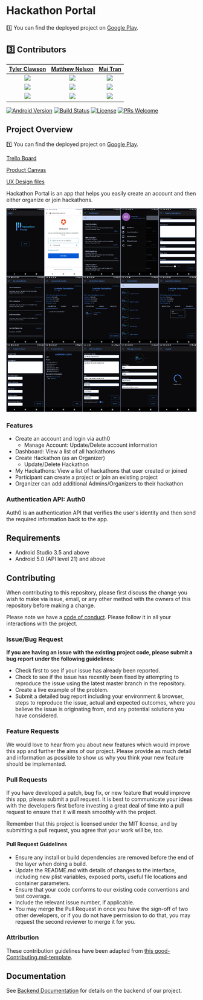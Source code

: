 # Hackathon Portal

1️⃣ You can find the deployed project on [Google Play](https://play.google.com/store/apps/details?id=com.lambdaschool.hackathon_portal).

## 3️⃣ Contributors

|                                       [Tyler Clawson](https://github.com/tjclawson)                                        |                                       [Matthew Nelson](https://github.com/05nelsonm)                                        |                                       [Mai Tran](https://github.com/msmaitran)                                        |
| :-----------------------------------------------------------------------------------------------------------: | :-----------------------------------------------------------------------------------------------------------: | :-----------------------------------------------------------------------------------------------------------: |
|                      [<img src="https://ca.slack-edge.com/T4JUEB3ME-ULVFFHFPB-93fddf925b2d-512" width = "200" />](https://github.com/)                       |                      [<img src="https://ca.slack-edge.com/T4JUEB3ME-ULZAE512Q-3635489f3c72-512" width = "200" />](https://github.com/)                       |                      [<img src="https://avatars1.githubusercontent.com/u/50162844?s=400&u=ee276bf0a4e505fad375019819fe595eacae1243&v=4" width = "200" />](https://github.com/)                       |
|[<img src="https://github.com/favicon.ico" width="15"> ](https://github.com/tjclawson)                 |            [<img src="https://github.com/favicon.ico" width="15"> ](https://github.com/05nelsonm)             |           [<img src="https://github.com/favicon.ico" width="15"> ](https://github.com/msmaitran)            |
| [ <img src="https://static.licdn.com/sc/h/al2o9zrvru7aqj8e1x2rzsrca" width="15"> ](https://www.linkedin.com/in/tyler-clawson-54a881160/) | [ <img src="https://static.licdn.com/sc/h/al2o9zrvru7aqj8e1x2rzsrca" width="15"> ](https://www.linkedin.com/in/nelson-matthewj/) | [ <img src="https://static.licdn.com/sc/h/al2o9zrvru7aqj8e1x2rzsrca" width="15"> ](https://www.linkedin.com/in/msmaitran/) |


[![Android Version][android-image]][android-url]
[![Build Status][build-image]][build-url]
[![License][license-image]][license-url]
[![PRs Welcome](https://img.shields.io/badge/PRs-welcome-brightgreen.svg?style=flat-square)](http://makeapullrequest.com)


## Project Overview

1️⃣ You can find the deployed project on [Google Play](https://play.google.com/store/apps/details?id=com.lambdaschool.hackathon_portal).

[Trello Board](https://trello.com/b/4gkG3WXz/hackathon-android)

[Product Canvas](https://www.notion.so/Hackathon-Portal-Labs-19-611efb31ce5845d3bd235ee73af4383a)

[UX Design files](https://jameakidrick907440.invisionapp.com/freehand/Hackathon-Portal-9l4nR87js?v=5L7%2B2BrfGXHmN1Cfh3yQEQ%3D%3D&linkshare=urlcopied)

Hackathon Portal is an app that helps you easily create an account and then either organize or join hackathons.

![](screenshots.png)

### Features

-    Create an account and login via auth0
        -   Manage Account: Update/Delete account information
-    Dashboard: View a list of all hackathons
-    Create Hackathon (as an Organizer)
        -   Update/Delete Hackathon
-    My Hackathons: View a list of hackathons that user created or joined
-    Participant can create a project or join an existing project
-    Organizer can add additional Admins/Organizers to their hackathon

### Authentication API: Auth0

Auth0 is an authentication API that verifies the user's identity and then send the required information back to the app.

## Requirements

-   Android Studio 3.5 and above
-   Android 5.0 (API level 21) and above

## Contributing

When contributing to this repository, please first discuss the change you wish to make via issue, email, or any other method with the owners of this repository before making a change.

Please note we have a [code of conduct](./CODE_OF_CONDUCT.md). Please follow it in all your interactions with the project.

### Issue/Bug Request

 **If you are having an issue with the existing project code, please submit a bug report under the following guidelines:**
 - Check first to see if your issue has already been reported.
 - Check to see if the issue has recently been fixed by attempting to reproduce the issue using the latest master branch in the repository.
 - Create a live example of the problem.
 - Submit a detailed bug report including your environment & browser, steps to reproduce the issue, actual and expected outcomes,  where you believe the issue is originating from, and any potential solutions you have considered.

### Feature Requests

We would love to hear from you about new features which would improve this app and further the aims of our project. Please provide as much detail and information as possible to show us why you think your new feature should be implemented.

### Pull Requests

If you have developed a patch, bug fix, or new feature that would improve this app, please submit a pull request. It is best to communicate your ideas with the developers first before investing a great deal of time into a pull request to ensure that it will mesh smoothly with the project.

Remember that this project is licensed under the MIT license, and by submitting a pull request, you agree that your work will be, too.

#### Pull Request Guidelines

- Ensure any install or build dependencies are removed before the end of the layer when doing a build.
- Update the README.md with details of changes to the interface, including new plist variables, exposed ports, useful file locations and container parameters.
- Ensure that your code conforms to our existing code conventions and test coverage.
- Include the relevant issue number, if applicable.
- You may merge the Pull Request in once you have the sign-off of two other developers, or if you do not have permission to do that, you may request the second reviewer to merge it for you.

### Attribution

These contribution guidelines have been adapted from [this good-Contributing.md-template](https://gist.github.com/PurpleBooth/b24679402957c63ec426).


## Documentation

See [Backend Documentation](https://github.com/Lambda-School-Labs/hackathon-portal-be) for details on the backend of our project.


[android-image]: https://img.shields.io/badge/Android-3.5-brightgreen
[android-url]: https://developer.android.com/studio/releases/#3-5-0
[build-image]: https://img.shields.io/badge/API-21-orange
[build-url]: https://developer.android.com/studio/releases/platforms#5.0
[license-image]: https://img.shields.io/badge/License-MIT-blue.svg
[license-url]: LICENSE
